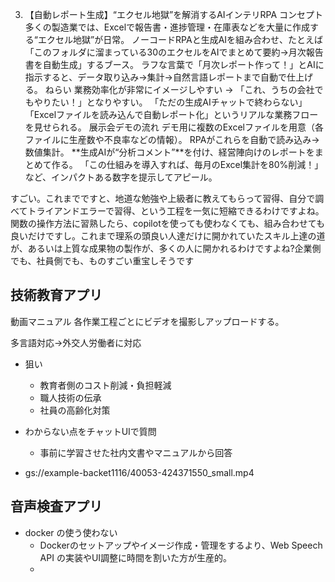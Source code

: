3. 【自動レポート生成】“エクセル地獄”を解消するAIインテリRPA
コンセプト
多くの製造業では、Excelで報告書・進捗管理・在庫表などを大量に作成する“エクセル地獄”が日常。
ノーコードRPAと生成AIを組み合わせ、たとえば「このフォルダに溜まっている30のエクセルをAIでまとめて要約→月次報告書を自動生成」するブース。
ラフな言葉で「月次レポート作って！」とAIに指示すると、データ取り込み→集計→自然言語レポートまで自動で仕上げる。
ねらい
業務効率化が非常にイメージしやすい → 「これ、うちの会社でもやりたい！」となりやすい。
「ただの生成AIチャットで終わらない」「Excelファイルを読み込んで自動レポート化」というリアルな業務フローを見せられる。
展示会デモの流れ
デモ用に複数のExcelファイルを用意（各ファイルに生産数や不良率などの情報）。
RPAがこれらを自動で読み込み→数値集計。
**生成AIが“分析コメント”**を付け、経営陣向けのレポートをまとめて作る。
「この仕組みを導入すれば、毎月のExcel集計を80%削減！」など、インパクトある数字を提示してアピール。


すごい。これまでですと、地道な勉強や上級者に教えてもらって習得、自分で調べてトライアンドエラーで習得、という工程を一気に短縮できるわけですよね。関数の操作方法に習熟したら、copilotを使っても使わなくても、組み合わせても良いだけですし。これまで理系の頭良い人達だけに開かれていたスキル上達の道が、あるいは上質な成果物の製作が、多くの人に開かれるわけですよね?企業側でも、社員側でも、ものすごい重宝しそうです



## 技術教育アプリ
動画マニュアル
各作業工程ごとにビデオを撮影しアップロードする。

多言語対応→外交人労働者に対応

- 狙い
    - 教育者側のコスト削減・負担軽減
    - 職人技術の伝承
    - 社員の高齢化対策

- わからない点をチャットUIで質問
    - 事前に学習させた社内文書やマニュアルから回答

- gs://example-backet1116/40053-424371550_small.mp4

## 音声検査アプリ
- docker の使う使わない
    - Dockerのセットアップやイメージ作成・管理をするより、Web Speech API の実装やUI調整に時間を割いた方が生産的。
    - 